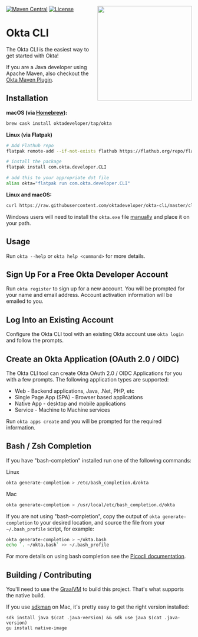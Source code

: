[<img src="https://aws1.discourse-cdn.com/standard14/uploads/oktadev/original/1X/0c6402653dfb70edc661d4976a43a46f33e5e919.png" align="right" width="256px"/>](https://devforum.okta.com/)
[![Maven Central](https://img.shields.io/maven-central/v/com.okta/okta-maven-plugin.svg)](https://search.maven.org/#search%7Cga%7C1%7Cg%3A%22com.okta%22%20a%3A%22okta-maven-plugin%22)
[![License](https://img.shields.io/badge/License-Apache%202.0-blue.svg)](https://opensource.org/licenses/Apache-2.0)

Okta CLI
========

The Okta CLI is the easiest way to get started with Okta! 

If you are a Java developer using Apache Maven, also checkout the [Okta Maven Plugin](maven-plugin/README.md). 

## Installation

**macOS (via [Homebrew](https://brew.sh/)):**

```bash
brew cask install oktadeveloper/tap/okta
```

**Linux (via Flatpak)**

```bash
# Add Flathub repo
flatpak remote-add --if-not-exists flathub https://flathub.org/repo/flathub.flatpakrepo

# install the package
flatpak install com.okta.developer.CLI

# add this to your appropriate dot file
alias okta="flatpak run com.okta.developer.CLI"
```

**Linux and macOS:**

```bash
curl https://raw.githubusercontent.com/oktadeveloper/okta-cli/master/cli/src/main/scripts/install.sh | sh
```

Windows users will need to install the `okta.exe` file [manually](https://github.com/oktadeveloper/okta-cli/releases/download/okta-cli-tools-0.3.1/okta-cli-windows-0.3.1-x86_64.exe.zip) and place it on your path.

## Usage

Run `okta --help` or `okta help <command>` for more details.

## Sign Up For a Free Okta Developer Account

Run `okta register` to sign up for a new account.  You will be prompted for your name and email address.  Account activation information will be emailed to you.

## Log Into an Existing Account

Configure the Okta CLI tool with an existing Okta account use `okta login` and follow the prompts.  

## Create an Okta Application (OAuth 2.0 / OIDC)

The Okta CLI tool can create Okta OAuth 2.0 / OIDC Applications for you with a few prompts. The following application types are supported:
- Web - Backend applications, Java, .Net, PHP, etc
- Single Page App (SPA) - Browser based applications
- Native App - desktop and mobile applications
- Service - Machine to Machine services

Run `okta apps create` and you will be prompted for the required information.

## Bash / Zsh Completion

If you have "bash-completion" installed run one of the following commands:

Linux

```sh
okta generate-completion > /etc/bash_completion.d/okta
```

Mac

```sh
okta generate-completion > /usr/local/etc/bash_completion.d/okta
```

If you are not using "bash-completion", copy the output of `okta generate-completion` to your desired location, and source the file from your `~/.bash_profile` script, for example:

```sh
okta generate-completion > ~/okta.bash
echo `. ~/okta.bash` >> ~/.bash_profile
```

For more details on using bash completion see the [Picocli documentation](https://picocli.info/autocomplete.html#_installing_completion_scripts_permanently_in_bashzsh).

## Building / Contributing

You'll need to use the [GraalVM]() to build this project. That's what supports the native build.

If you use [sdkman]() on Mac, it's pretty easy to get the right version installed:

```
sdk install java $(cat .java-version) && sdk use java $(cat .java-version)
gu install native-image
```


